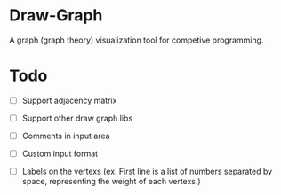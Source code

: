 Draw-Graph
=================
A graph (graph theory) visualization tool for competive programming.

# Todo
- [ ] Support adjacency matrix
- [ ] Support other draw graph libs
- [ ] Comments in input area
- [ ] Custom input format
- [ ] Labels on the vertexs (ex. First line is a list of numbers separated by space, representing the weight of each vertexs.)

